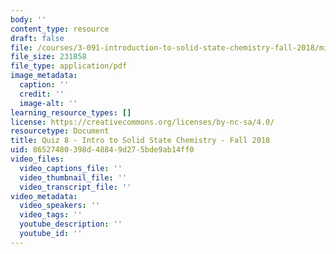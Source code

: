 ```yaml
---
body: ''
content_type: resource
draft: false
file: /courses/3-091-introduction-to-solid-state-chemistry-fall-2018/mit3_091f18_q08.pdf
file_size: 231858
file_type: application/pdf
image_metadata:
  caption: ''
  credit: ''
  image-alt: ''
learning_resource_types: []
license: https://creativecommons.org/licenses/by-nc-sa/4.0/
resourcetype: Document
title: Quiz 8 - Intro to Solid State Chemistry - Fall 2018
uid: 86527480-398d-4884-9d27-5bde9ab14ff0
video_files:
  video_captions_file: ''
  video_thumbnail_file: ''
  video_transcript_file: ''
video_metadata:
  video_speakers: ''
  video_tags: ''
  youtube_description: ''
  youtube_id: ''
---
```

